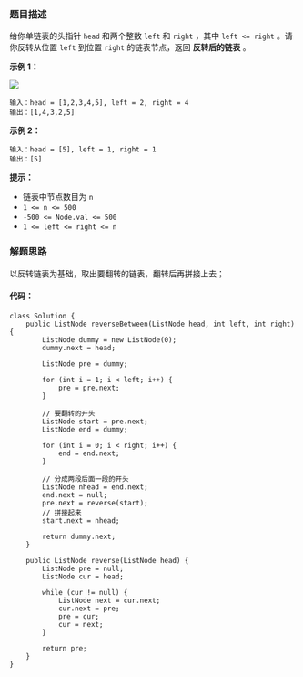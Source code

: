 ### 题目描述

给你单链表的头指针 `head` 和两个整数 `left` 和 `right` ，其中 `left <= right` 。请你反转从位置 `left` 到位置 `right` 的链表节点，返回 **反转后的链表** 。

**示例 1：**

![](https://assets.leetcode.com/uploads/2021/02/19/rev2ex2.jpg)

```
输入：head = [1,2,3,4,5], left = 2, right = 4
输出：[1,4,3,2,5]

```

**示例 2：**

```
输入：head = [5], left = 1, right = 1
输出：[5]

```

**提示：**

-   链表中节点数目为 `n`
-   `1 <= n <= 500`
-   `-500 <= Node.val <= 500`
-   `1 <= left <= right <= n`

### 解题思路

以反转链表为基础，取出要翻转的链表，翻转后再拼接上去；

#### 代码：

```
class Solution {
    public ListNode reverseBetween(ListNode head, int left, int right) {
        ListNode dummy = new ListNode(0);
        dummy.next = head;

        ListNode pre = dummy;

        for (int i = 1; i < left; i++) {
            pre = pre.next;
        }

        // 要翻转的开头
        ListNode start = pre.next;
        ListNode end = dummy;

        for (int i = 0; i < right; i++) {
            end = end.next;
        }

        // 分成两段后面一段的开头
        ListNode nhead = end.next;
        end.next = null;
        pre.next = reverse(start);
        // 拼接起来
        start.next = nhead;

        return dummy.next;
    }

    public ListNode reverse(ListNode head) {
        ListNode pre = null;
        ListNode cur = head;

        while (cur != null) {
            ListNode next = cur.next;
            cur.next = pre;
            pre = cur;
            cur = next;
        }

        return pre;
    }
}

```

